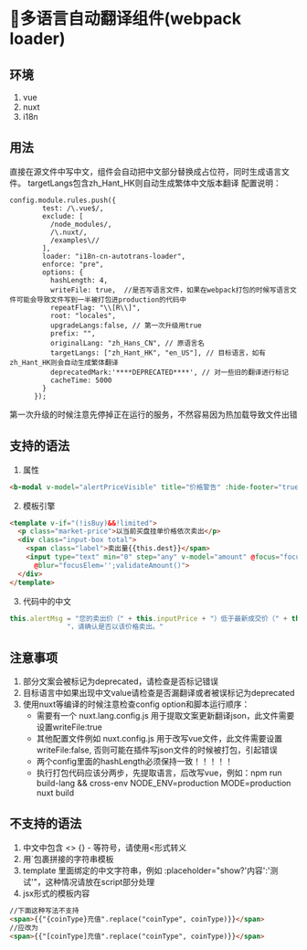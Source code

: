 # 多语言自动翻译组件(webpack loader)

## 环境

1. vue
2. nuxt
3. i18n

## 用法

直接在源文件中写中文，组件会自动把中文部分替换成占位符，同时生成语言文件。
targetLangs包含zh_Hant_HK则自动生成繁体中文版本翻译
配置说明：
```
config.module.rules.push({
        test: /\.vue$/,
        exclude: [
          /node_modules/,
          /\.nuxt/,
          /examples\//
        ],
        loader: "i18n-cn-autotrans-loader",
        enforce: "pre",
        options: {
          hashLength: 4,
          writeFile: true,  //是否写语言文件，如果在webpack打包的时候写语言文件可能会导致文件写到一半被打包进production的代码中
          repeatFlag: "\\[R\\]",
          root: "locales",
          upgradeLangs:false, // 第一次升级用true
          prefix: "",
          originalLang: "zh_Hans_CN", // 原语言名
          targetLangs: ["zh_Hant_HK", "en_US"], // 目标语言，如有zh_Hant_HK则会自动生成繁体翻译
          deprecatedMark:'****DEPRECATED****', // 对一些旧的翻译进行标记
          cacheTime: 5000
        }
      });
```
第一次升级的时候注意先停掉正在运行的服务，不然容易因为热加载导致文件出错 
## 支持的语法

1. 属性

```html
<b-modal v-model="alertPriceVisible" title="价格警告" :hide-footer="true">
```

2. 模板引擎

```html
<template v-if="(!isBuy)&&!limited">
  <p class="market-price">以当前买盘挂单价格依次卖出</p>
  <div class="input-box total">
    <span class="label">卖出量{{this.dest}}</span>
    <input type="text" min="0" step="any" v-model="amount" @focus="focusElem='amount';amountErrorText='';" @change="amountErrorText=''"
      @blur="focusElem='';validateAmount()">
  </div>
</template>
```

3. 代码中的中文

```javascript
this.alertMsg = "您的卖出价（" + this.inputPrice + "）低于最新成交价（" + this.marketItem.price + "）的  " + this.alertPercent +
              "，请确认是否以该价格卖出。"
```
## 注意事项

1. 部分文案会被标记为deprecated，请检查是否标记错误
2. 目标语言中如果出现中文value请检查是否漏翻译或者被误标记为deprecated
3. 使用nuxt等编译的时候注意检查config option和脚本运行顺序：
    * 需要有一个 nuxt.lang.config.js 用于提取文案更新翻译json，此文件需要设置writeFile:true
    * 其他配置文件例如 nuxt.config.js 用于改写vue文件，此文件需要设置writeFile:false, 否则可能在插件写json文件的时候被打包，引起错误
    * 两个config里面的hashLength必须保持一致！！！！！
    * 执行打包代码应该分两步，先提取语言，后改写vue，例如：npm run build-lang && cross-env NODE_ENV=production MODE=production nuxt build
## 不支持的语法

1. 中文中包含 <> {} - 等符号，请使用&lt;形式转义
2. 用`包裹拼接的字符串模板
3. template 里面绑定的中文字符串，例如 :placeholder="show?'内容':'测试'"，这种情况请放在script部分处理
4. jsx形式的模板内容

```html
//下面这种写法不支持
<span>{{"{coinType}充值".replace("coinType", coinType)}}</span>
//应改为
<span>{{"[coinType]充值".replace("coinType", coinType)}}</span>
```